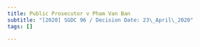 ```yaml
---
title: Public Prosecutor v Pham Van Ban
subtitle: "[2020] SGDC 96 / Decision Date: 23\_April\_2020"
tags: []

---
```

